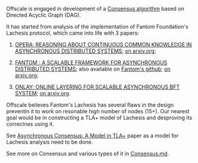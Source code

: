 Offscale is engaged in development of a [Consensus algorithm](https://en.wikipedia.org/wiki/Consensus_%28computer_science%29) based on Directed
Acyclic Graph (DAG).

It has started from analysis of the implementation of Fantom Foundation's Lachesis protocol, which came into life with 3 papers:

1. [OPERA: REASONING ABOUT CONTINUOUS COMMON KNOWLEDGE IN ASYNCHRONOUS DISTRIBUTED SYSTEMS](papers/OPERA-Reasoning-about-continuous-common-knowledge-in-asynchronous-distributed-systems.pdf); [on arxiv.org](https://arxiv.org/abs/1810.02186);

2. [FANTOM : A SCALABLE FRAMEWORK FOR ASYNCHRONOUS DISTRIBUTED SYSTEMS](papers/Fantom__A_scalable_framework_for_asynchronous_distributed_systems.pdf); also available on [Fantom's github](https://github.com/Fantom-foundation/fantom-framework); [on arxiv.org](https://arxiv.org/abs/1810.10360);

3. [ONLAY: ONLINE LAYERING FOR SCALABLE ASYNCHRONOUS BFT SYSTEM](papers/Fantom-Layer_v12.pdf); [on arxiv.org](https://arxiv.org/abs/1905.04867).

Offscale believes Fantom's Lachesis has several flaws in the design preventin it to work on resonable high number of nodes (15+). Our nearest goal would be in constructing a TLA+ model of Lachesis and desproving its correctnes using it.

See [Asynchronous Consensus: A Model in TLA+](papers/Asynchronous-Consensus-A-model-in-TLA+-Tarzia_499_paper.pdf) paper as a model for Lachesis analysis need to be done.

See more on Consensus and various types of it in [Consensus.md](../Consensus.md).
